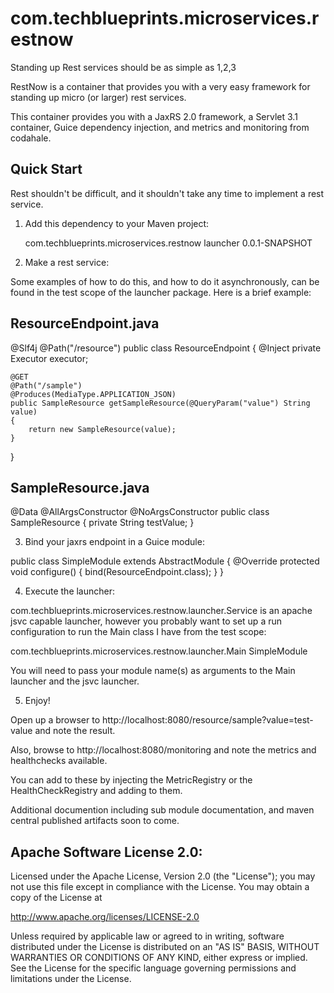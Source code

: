 com.techblueprints.microservices.restnow
========================================

Standing up Rest services should be as simple as 1,2,3


RestNow is a container that provides you with a very easy framework for standing up micro (or larger) rest services.


This container provides you with a JaxRS 2.0 framework, a Servlet 3.1 container, Guice dependency injection, and metrics and monitoring from codahale.


Quick Start
-----------

Rest shouldn't be difficult, and it shouldn't take any time to implement a rest service.

1) Add this dependency to your Maven project:

  	<dependency>
  		<groupId>com.techblueprints.microservices.restnow</groupId>
  		<artifactId>launcher</artifactId>
  		<version>0.0.1-SNAPSHOT</version>
  	</dependency>

2) Make a rest service:

Some examples of how to do this, and how to do it asynchronously, can be found in the test scope of the launcher package. 
Here is a brief example:

ResourceEndpoint.java
---------------------

@Slf4j
@Path("/resource")
public class ResourceEndpoint
{
	@Inject 
	private Executor executor;

	@GET
	@Path("/sample")
	@Produces(MediaType.APPLICATION_JSON)
	public SampleResource getSampleResource(@QueryParam("value") String value) 
	{
		return new SampleResource(value);
	}
}

SampleResource.java
-------------------

@Data
@AllArgsConstructor
@NoArgsConstructor
public class SampleResource
{
	private String testValue;
}

3) Bind your jaxrs endpoint in a Guice module:

public class SimpleModule extends AbstractModule
{
	@Override
	protected void configure() 
	{
		bind(ResourceEndpoint.class);
	}
}

4) Execute the launcher:

com.techblueprints.microservices.restnow.launcher.Service is an apache jsvc capable launcher, 
however you probably want to set up a run configuration to run the Main class I have from the test scope:

com.techblueprints.microservices.restnow.launcher.Main SimpleModule

You will need to pass your module name(s) as arguments to the Main launcher and the jsvc launcher.

5) Enjoy!

Open up a browser to http://localhost:8080/resource/sample?value=test-value and note the result.

Also, browse to http://localhost:8080/monitoring and note the metrics and healthchecks available.

You can add to these by injecting the MetricRegistry or the HealthCheckRegistry and adding to them.


Additional documention including sub module documentation, and maven central published artifacts soon to come.



Apache Software License 2.0:
-----------------------------------------------------------------------------
Licensed under the Apache License, Version 2.0 (the "License");
you may not use this file except in compliance with the License.
You may obtain a copy of the License at

 http://www.apache.org/licenses/LICENSE-2.0

Unless required by applicable law or agreed to in writing, software
distributed under the License is distributed on an "AS IS" BASIS,
WITHOUT WARRANTIES OR CONDITIONS OF ANY KIND, either express or implied.
See the License for the specific language governing permissions and
limitations under the License.

